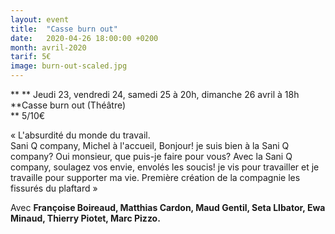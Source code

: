 ```yaml
---
layout: event
title:  "Casse burn out"
date:   2020-04-26 18:00:00 +0200
month: avril-2020
tarif: 5€
image: burn-out-scaled.jpg
---
```


**
**
Jeudi 23, vendredi 24, samedi 25 à 20h, dimanche 26 avril à 18h  
**Casse burn out (Théâtre)  
** 5/10€

« L'absurdité du monde du travail.<br /> Sani Q company, Michel à l'accueil, Bonjour! je suis bien à la Sani Q company? Oui monsieur, que puis-je faire pour vous? Avec la Sani Q company, soulagez vos envie, envolés les soucis! je vis pour travailler et je travaille pour supporter ma vie. Première création de la compagnie les fissurés du plaftard »

Avec **Françoise Boireaud, Matthias Cardon, Maud Gentil, Seta Llbator, Ewa Minaud, Thierry Piotet, Marc Pizzo.**